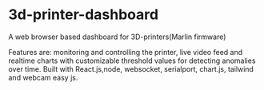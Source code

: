 # 3d-printer-dashboard
A web browser based dashboard for 3D-printers(Marlin firmware)

Features are: monitoring and controlling the printer, live video feed and realtime charts with customizable threshold values for detecting anomalies over time.
Built with React.js,node, websocket, serialport, chart.js, tailwind and webcam easy js.
